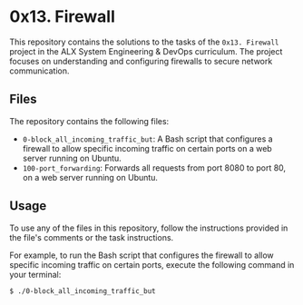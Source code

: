 # 0x13. Firewall

This repository contains the solutions to the tasks of the `0x13. Firewall` project in the ALX System Engineering & DevOps curriculum. The project focuses on understanding and configuring firewalls to secure network communication.

## Files

The repository contains the following files:

* `0-block_all_incoming_traffic_but`: A Bash script that configures a firewall to allow specific incoming traffic on certain ports on a web server running on Ubuntu.
* `100-port_forwarding`: Forwards all requests from port 8080 to port 80, on a web server running on Ubuntu.

## Usage

To use any of the files in this repository, follow the instructions provided in the file's comments or the task instructions.

For example, to run the Bash script that configures the firewall to allow specific incoming traffic on certain ports, execute the following command in your terminal:

```bash
$ ./0-block_all_incoming_traffic_but
```
